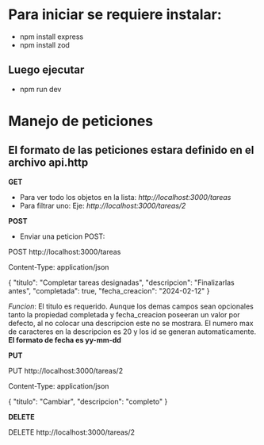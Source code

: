 # Para iniciar se requiere instalar:
- npm install express
- npm install zod
## Luego ejecutar
 - npm run dev

# Manejo de peticiones
## El formato de las peticiones estara definido en el archivo api.http

**GET**
- Para ver todo los objetos en la lista: *http://localhost:3000/tareas*
- Para filtrar uno: Eje: *http://localhost:3000/tareas/2*

**POST**

- Enviar una peticion POST:
  
POST http://localhost:3000/tareas

Content-Type: application/json

{
    "titulo": "Completar tareas designadas",
    "descripcion": "Finalizarlas antes",
    "completada": true,
    "fecha_creacion": "2024-02-12"
}

*Funcion*: El titulo es requerido. Aunque los demas campos sean opcionales tanto la propiedad
completada y fecha_creacion poseeran un valor por defecto, al no colocar una descripcion este no se mostrara. El numero max
de caracteres en la descripcion es 20 y los id se generan automaticamente.
**El formato de fecha es yy-mm-dd**

**PUT**

PUT http://localhost:3000/tareas/2

Content-Type: application/json

{
    "titulo": "Cambiar",
    "descripcion": "completo"
}

**DELETE**

DELETE http://localhost:3000/tareas/2
